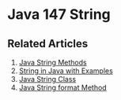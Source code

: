 # Java 147 String

## Related Articles
1. [Java String Methods](https://www.ruoxue.org/java-147-java-string-methods/)
2. [String in Java with Examples](https://www.ruoxue.org/java-147-string-in-java-with-examples/)
3. [Java String Class](https://www.ruoxue.org/java-147-java-string-class/)
4. [Java String format Method](https://www.ruoxue.org/java-147-java-string-format-method/)

